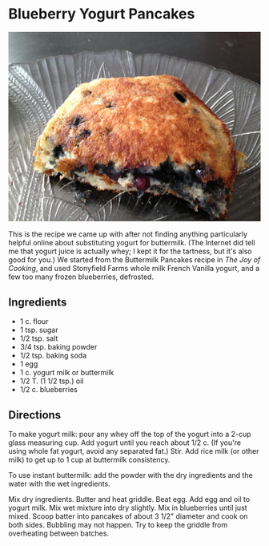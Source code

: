 # Blueberry Yogurt Pancakes

![half pancakes](../images/half_pancakes.jpg)

This is the recipe we came up with after not finding anything particularly helpful online about substituting yogurt for buttermilk. (The Internet did tell me that yogurt juice is actually whey; I kept it for the tartness, but it's also good for you.) We started from the Buttermilk Pancakes recipe in _The Joy of Cooking_, and used Stonyfield Farms whole milk French Vanilla yogurt, and a few too many frozen blueberries, defrosted.

## Ingredients

* 1 c. flour
* 1 tsp. sugar
* 1/2 tsp. salt
* 3/4 tsp. baking powder
* 1/2 tsp. baking soda
* 1 egg
* 1 c. yogurt milk or buttermilk
* 1/2 T. (1 1/2 tsp.) oil
* 1/2 c. blueberries

## Directions

To make yogurt milk: pour any whey off the top of the yogurt into a 2-cup glass measuring cup. Add yogurt until you reach about 1/2 c. (If you're using whole fat yogurt, avoid any separated fat.) Stir. Add rice milk (or other milk) to get up to 1 cup at buttermilk consistency.

To use instant buttermilk: add the powder with the dry ingredients and the water with the wet ingredients. 

Mix dry ingredients. Butter and heat griddle. Beat egg. Add egg and oil to yogurt milk. Mix wet mixture into dry slightly. Mix in blueberries until just mixed. Scoop batter into pancakes of about 3 1/2" diameter and cook on both sides. Bubbling may not happen. Try to keep the griddle from overheating between batches.
